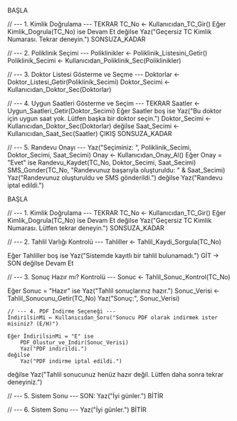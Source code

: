 BAŞLA

// --- 1. Kimlik Doğrulama ---
TEKRAR
    TC_No ← Kullanıcıdan_TC_Gir()
    Eğer Kimlik_Dogrula(TC_No) ise
        Devam Et
    değilse
        Yaz("Geçersiz TC Kimlik Numarası. Tekrar deneyin.")
SONSUZA_KADAR

// --- 2. Poliklinik Seçimi ---
Poliklinikler ← Poliklinik_Listesini_Getir()
Poliklinik_Secimi ← Kullanıcıdan_Poliklinik_Sec(Poliklinikler)

// --- 3. Doktor Listesi Gösterme ve Seçme ---
Doktorlar ← Doktor_Listesi_Getir(Poliklinik_Secimi)
Doktor_Secimi ← Kullanıcıdan_Doktor_Sec(Doktorlar)

// --- 4. Uygun Saatleri Gösterme ve Seçim ---
TEKRAR
    Saatler ← Uygun_Saatleri_Getir(Doktor_Secimi)
    Eğer Saatler boş ise
        Yaz("Bu doktor için uygun saat yok. Lütfen başka bir doktor seçin.")
        Doktor_Secimi ← Kullanıcıdan_Doktor_Sec(Doktorlar)
    değilse
        Saat_Secimi ← Kullanıcıdan_Saat_Sec(Saatler)
        ÇIKIŞ
SONSUZA_KADAR

// --- 5. Randevu Onayı ---
Yaz("Seçiminiz: ", Poliklinik_Secimi, Doktor_Secimi, Saat_Secimi)
Onay ← Kullanıcıdan_Onay_Al()
Eğer Onay = "Evet" ise
    Randevu_Kaydet(TC_No, Doktor_Secimi, Saat_Secimi)
    SMS_Gonder(TC_No, "Randevunuz başarıyla oluşturuldu: " & Saat_Secimi)
    Yaz("Randevunuz oluşturuldu ve SMS gönderildi.")
değilse
    Yaz("Randevu iptal edildi.")

BAŞLA

// --- 1. Kimlik Doğrulama ---
TEKRAR
    TC_No ← Kullanıcıdan_TC_Gir()
    Eğer Kimlik_Dogrula(TC_No) ise
        Devam Et
    değilse
        Yaz("Geçersiz TC Kimlik Numarası. Lütfen tekrar deneyin.")
SONSUZA_KADAR

// --- 2. Tahlil Varlığı Kontrolü ---
Tahliller ← Tahlil_Kaydi_Sorgula(TC_No)

Eğer Tahliller boş ise
    Yaz("Sistemde kayıtlı bir tahlil bulunamadı.")
    GİT → SON
değilse
    Devam Et

// --- 3. Sonuç Hazır mı? Kontrolü ---
Sonuc ← Tahlil_Sonuc_Kontrol(TC_No)

Eğer Sonuc = "Hazır" ise
    Yaz("Tahlil sonuçlarınız hazır.")
    Sonuc_Verisi ← Tahlil_Sonucunu_Getir(TC_No)
    Yaz("Sonuç:", Sonuc_Verisi)

    // --- 4. PDF İndirme Seçeneği ---
    İndirilsinMi ← Kullanıcıdan_Soru("Sonucu PDF olarak indirmek ister misiniz? (E/H)")

    Eğer İndirilsinMi = "E" ise
        PDF_Olustur_ve_Indir(Sonuc_Verisi)
        Yaz("PDF indirildi.")
    değilse
        Yaz("PDF indirme iptal edildi.")

değilse
    Yaz("Tahlil sonucunuz henüz hazır değil. Lütfen daha sonra tekrar deneyiniz.")

// --- 5. Sistem Sonu ---
SON:
Yaz("İyi günler.")
BİTİR


// --- 6. Sistem Sonu ---
Yaz("İyi günler.")
BİTİR

